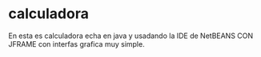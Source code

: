 # calculadora
En esta es calculadora echa en java y usadando la IDE de NetBEANS 
CON JFRAME con interfas grafica muy simple.